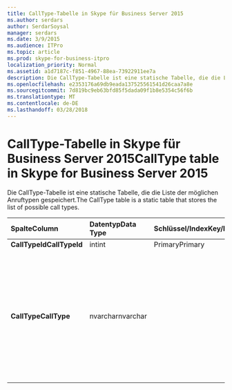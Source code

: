 ```yaml
---
title: CallType-Tabelle in Skype für Business Server 2015
ms.author: serdars
author: SerdarSoysal
manager: serdars
ms.date: 3/9/2015
ms.audience: ITPro
ms.topic: article
ms.prod: skype-for-business-itpro
localization_priority: Normal
ms.assetid: a1d7187c-f851-4967-88ea-73922911ee7a
description: Die CallType-Tabelle ist eine statische Tabelle, die die Liste der möglichen Anruftypen gespeichert.
ms.openlocfilehash: e2353176a69db9eada137525561541d26caa7a8e
ms.sourcegitcommit: 7d819bc9eb63bfd85f5dada09f1b8e5354c56f6b
ms.translationtype: MT
ms.contentlocale: de-DE
ms.lasthandoff: 03/28/2018
---
```

# <a name="calltype-table-in-skype-for-business-server-2015"></a><span data-ttu-id="8c6e9-103">CallType-Tabelle in Skype für Business Server 2015</span><span class="sxs-lookup"><span data-stu-id="8c6e9-103">CallType table in Skype for Business Server 2015</span></span>
 
<span data-ttu-id="8c6e9-104">Die CallType-Tabelle ist eine statische Tabelle, die die Liste der möglichen Anruftypen gespeichert.</span><span class="sxs-lookup"><span data-stu-id="8c6e9-104">The CallType table is a static table that stores the list of possible call types.</span></span>
  
|<span data-ttu-id="8c6e9-105">**Spalte**</span><span class="sxs-lookup"><span data-stu-id="8c6e9-105">**Column**</span></span>|<span data-ttu-id="8c6e9-106">**Datentyp**</span><span class="sxs-lookup"><span data-stu-id="8c6e9-106">**Data Type**</span></span>|<span data-ttu-id="8c6e9-107">**Schlüssel/Index**</span><span class="sxs-lookup"><span data-stu-id="8c6e9-107">**Key/Index**</span></span>|<span data-ttu-id="8c6e9-108">**Details**</span><span class="sxs-lookup"><span data-stu-id="8c6e9-108">**Details**</span></span>|
|:-----|:-----|:-----|:-----|
|<span data-ttu-id="8c6e9-109">**CallTypeId**</span><span class="sxs-lookup"><span data-stu-id="8c6e9-109">**CallTypeId**</span></span> <br/> |<span data-ttu-id="8c6e9-110">int</span><span class="sxs-lookup"><span data-stu-id="8c6e9-110">int</span></span>  <br/> |<span data-ttu-id="8c6e9-111">Primary</span><span class="sxs-lookup"><span data-stu-id="8c6e9-111">Primary</span></span>  <br/> ||
|<span data-ttu-id="8c6e9-112">**CallType**</span><span class="sxs-lookup"><span data-stu-id="8c6e9-112">**CallType**</span></span> <br/> |<span data-ttu-id="8c6e9-113">nvarchar</span><span class="sxs-lookup"><span data-stu-id="8c6e9-113">nvarchar</span></span>  <br/> || <span data-ttu-id="8c6e9-114">Zulässige Werte:</span><span class="sxs-lookup"><span data-stu-id="8c6e9-114">Allowed values:</span></span> <br/>  <span data-ttu-id="8c6e9-115">0 – unbekannt</span><span class="sxs-lookup"><span data-stu-id="8c6e9-115">0 -- Unknown</span></span> <br/>  <span data-ttu-id="8c6e9-116">1 – Sofortnachrichten</span><span class="sxs-lookup"><span data-stu-id="8c6e9-116">1 - Instant Messaging</span></span> <br/>  <span data-ttu-id="8c6e9-117">2 – Anwendungsfreigabe</span><span class="sxs-lookup"><span data-stu-id="8c6e9-117">2 -- Application Sharing</span></span> <br/>  <span data-ttu-id="8c6e9-118">3 – audio</span><span class="sxs-lookup"><span data-stu-id="8c6e9-118">3 -- Audio</span></span> <br/>  <span data-ttu-id="8c6e9-119">4 – Audio und Video</span><span class="sxs-lookup"><span data-stu-id="8c6e9-119">4 - Audio and Video</span></span> <br/>  <span data-ttu-id="8c6e9-120">5 – Dateiübertragung</span><span class="sxs-lookup"><span data-stu-id="8c6e9-120">5 - File Transfer</span></span> <br/> |
   

